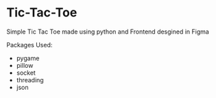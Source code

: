 # Tic-Tac-Toe

Simple Tic Tac Toe made using python and Frontend desgined in Figma

Packages Used:
  - pygame
  - pillow
  - socket
  - threading
  - json
